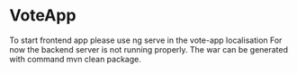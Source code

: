 # VoteApp

To start frontend app please use ng serve in the vote-app localisation
For now the backend server is not running properly. The war can be generated with command mvn clean package.
